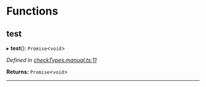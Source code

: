 

# Functions

<a id="test"></a>

##  test

▸ **test**(): `Promise`<`void`>

*Defined in [checkTypes.manual.ts:11](https://github.com/polkadot-js/api/blob/cf5ca51/packages/api/src/checkTypes.manual.ts#L11)*

**Returns:** `Promise`<`void`>

___

